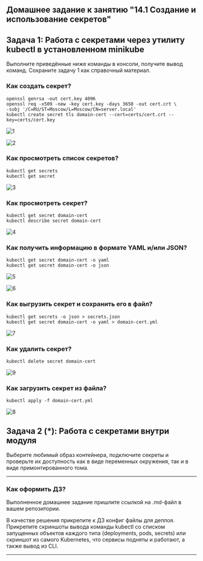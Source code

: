 ## Домашнее задание к занятию "14.1 Создание и использование секретов"

## Задача 1: Работа с секретами через утилиту kubectl в установленном minikube

Выполните приведённые ниже команды в консоли, получите вывод команд. Сохраните
задачу 1 как справочный материал.

### Как создать секрет?

```
openssl genrsa -out cert.key 4096
openssl req -x509 -new -key cert.key -days 3650 -out cert.crt \
-subj '/C=RU/ST=Moscow/L=Moscow/CN=server.local'
kubectl create secret tls domain-cert --cert=certs/cert.crt --key=certs/cert.key
```

![1](https://user-images.githubusercontent.com/54946404/130408218-6a4607aa-81a1-4b33-ac98-02d67c172a45.png)

![2](https://user-images.githubusercontent.com/54946404/130408242-b33217b4-21b4-4a25-a5f7-99f929cabc41.png)



### Как просмотреть список секретов?

```
kubectl get secrets
kubectl get secret
```

![3](https://user-images.githubusercontent.com/54946404/130408298-aea1be2c-c1bb-45eb-9ea7-0a5dfb23f7c7.png)



### Как просмотреть секрет?

```
kubectl get secret domain-cert
kubectl describe secret domain-cert
```

![4](https://user-images.githubusercontent.com/54946404/130408344-a260b679-5960-4de7-8c77-f4a897ad6bb9.png)



### Как получить информацию в формате YAML и/или JSON?

```
kubectl get secret domain-cert -o yaml
kubectl get secret domain-cert -o json
```

![5](https://user-images.githubusercontent.com/54946404/130408380-00d4c33d-6a6c-41cf-b426-1e26ddc5f0dd.png)

![6](https://user-images.githubusercontent.com/54946404/130408400-52110259-6e93-4f04-a045-e6f412d1049a.png)



### Как выгрузить секрет и сохранить его в файл?

```
kubectl get secrets -o json > secrets.json
kubectl get secret domain-cert -o yaml > domain-cert.yml
```

![7](https://user-images.githubusercontent.com/54946404/130408421-b16369d7-5bc7-4917-899f-863f566129e6.png)



### Как удалить секрет?

```
kubectl delete secret domain-cert
```

![9](https://user-images.githubusercontent.com/54946404/130408670-e4d9d308-5e3a-420f-80ef-65b95ea62059.png)



### Как загрузить секрет из файла?

```
kubectl apply -f domain-cert.yml
```


![8](https://user-images.githubusercontent.com/54946404/130408495-984f4c7f-55bb-4938-9ecd-bfee803c07c4.png)




## Задача 2 (*): Работа с секретами внутри модуля

Выберите любимый образ контейнера, подключите секреты и проверьте их доступность
как в виде переменных окружения, так и в виде примонтированного тома.

---

### Как оформить ДЗ?

Выполненное домашнее задание пришлите ссылкой на .md-файл в вашем репозитории.

В качестве решения прикрепите к ДЗ конфиг файлы для деплоя. Прикрепите скриншоты вывода команды kubectl со списком запущенных объектов каждого типа (deployments, pods, secrets) или скриншот из самого Kubernetes, что сервисы подняты и работают, а также вывод из CLI.

---
